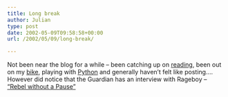```yaml
---
title: Long break
author: Julian
type: post
date: 2002-05-09T09:58:58+00:00
url: /2002/05/09/long-break/

---
```

Not been near the blog for a while &#8211; been catching up on [reading][1], been out on my <a href="http://www.ctc.org.uk" target="_blank">bike</a>, playing with <a href="http://www.python.org"  target="_blank">Python</a> and generally haven&#8217;t felt like posting&#8230;. However did notice that the Guardian has an interview with Rageboy &#8211; <a href="http://www.guardian.co.uk/Archive/Article/0,4273,4409603,00.html"   target="_blank">&#8220;Rebel without a Pause&#8221;</a>

 [1]: http://www.julian.elve.dial.pipex.com/index.shtml?bookblog/books.inc